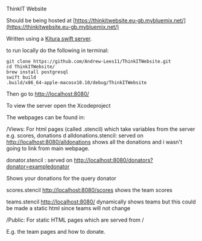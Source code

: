 ThinkIT Website

Should be being hosted at [https://thinkitwebsite.eu-gb.mybluemix.net/](https://thinkitwebsite.eu-gb.mybluemix.net/)

Written using a [Kitura swift server](https://github.com/IBM-Swift/Kitura).

to run locally do the following in terminal:
```
git clone https://github.com/Andrew-Lees11/ThinkITWebsite.git
cd ThinkITWebsite/
brew install postgresql
swift build
.build/x86_64-apple-macosx10.10/debug/ThinkITWebsite
```

Then go to [http://localhost:8080/](http://localhost:8080/)

To view the server open the Xcodeproject

The webpages can be found in:

/Views: For html pages (called .stencil) which take variables from the server e.g. scores, donations
d
alldonations.stencil: served on [http://localhost:8080/alldonations](http://localhost:8080/alldonations) shows all the donations and i wasn't going to link from main webpage.

donator.stencil : served on [http://localhost:8080/donators?donator=exampledonator](http://localhost:8080/alldonations)

Shows your donations for the query donator

scores.stencil [http://localhost:8080/scores](http://localhost:8080/scores) shows the team scores

teams.stencil [http://localhost:8080/](http://localhost:8080/) dynamically shows teams but this could be made a static html since teams will not change

/Public: For static HTML pages which are served from /

E.g. the team pages and how to donate.
